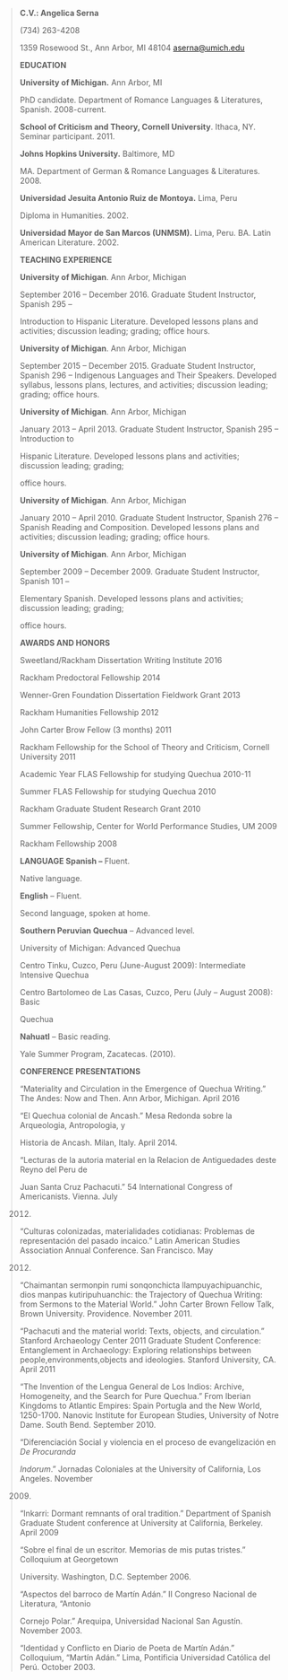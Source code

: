 > **C.V.: Angelica Serna**
>
> \(734) 263-4208
>
> 1359 Rosewood St., Ann Arbor, MI 48104 <aserna@umich.edu>
>
> **EDUCATION**
>
> **University of Michigan.** Ann Arbor, MI
>
> PhD candidate. Department of Romance Languages & Literatures, Spanish.
> 2008-current.
>
> **School of Criticism and Theory, Cornell University**. Ithaca, NY.
> Seminar participant. 2011.
>
> **Johns Hopkins University.** Baltimore, MD
>
> MA. Department of German & Romance Languages & Literatures. 2008.
>
> **Universidad Jesuita Antonio Ruiz de Montoya.** Lima, Peru
>
> Diploma in Humanities. 2002.
>
> **Universidad Mayor de San Marcos (UNMSM).** Lima, Peru. BA. Latin
> American Literature. 2002.
>
> **TEACHING EXPERIENCE**
>
> **University of Michigan**. Ann Arbor, Michigan
>
> September 2016 – December 2016. Graduate Student Instructor, Spanish
> 295 –
>
> Introduction to Hispanic Literature. Developed lessons plans and
> activities; discussion leading; grading; office hours.
>
> **University of Michigan**. Ann Arbor, Michigan
>
> September 2015 – December 2015. Graduate Student Instructor, Spanish
> 296 – Indigenous Languages and Their Speakers. Developed syllabus,
> lessons plans, lectures, and activities; discussion leading; grading;
> office hours.
>
> **University of Michigan**. Ann Arbor, Michigan
>
> January 2013 – April 2013. Graduate Student Instructor, Spanish 295 –
> Introduction to
>
> Hispanic Literature. Developed lessons plans and activities;
> discussion leading; grading;
>
> office hours.
>
> **University of Michigan**. Ann Arbor, Michigan
>
> January 2010 – April 2010. Graduate Student Instructor, Spanish 276 –
> Spanish Reading and Composition. Developed lessons plans and
> activities; discussion leading; grading; office hours.
>
> **University of Michigan**. Ann Arbor, Michigan
>
> September 2009 – December 2009. Graduate Student Instructor, Spanish
> 101 –
>
> Elementary Spanish. Developed lessons plans and activities; discussion
> leading; grading;
>
> office hours.
>
> **AWARDS AND HONORS**
>
> Sweetland/Rackham Dissertation Writing Institute 2016
>
> Rackham Predoctoral Fellowship 2014
>
> Wenner-Gren Foundation Dissertation Fieldwork Grant 2013
>
> Rackham Humanities Fellowship 2012
>
> John Carter Brow Fellow (3 months) 2011
>
> Rackham Fellowship for the School of Theory and Criticism, Cornell
> University 2011
>
> Academic Year FLAS Fellowship for studying Quechua 2010-11
>
> Summer FLAS Fellowship for studying Quechua 2010
>
> Rackham Graduate Student Research Grant 2010
>
> Summer Fellowship, Center for World Performance Studies, UM 2009
>
> Rackham Fellowship 2008
>
> **LANGUAGE Spanish –** Fluent.
>
> Native language.
>
> **English** – Fluent.
>
> Second language, spoken at home.
>
> **Southern Peruvian Quechua** – Advanced level.
>
> University of Michigan: Advanced Quechua
>
> Centro Tinku, Cuzco, Peru (June-August 2009): Intermediate Intensive
> Quechua
>
> Centro Bartolomeo de Las Casas, Cuzco, Peru (July – August 2008):
> Basic
>
> Quechua
>
> **Nahuatl** – Basic reading.
>
> Yale Summer Program, Zacatecas. (2010).
>
> **CONFERENCE PRESENTATIONS**
>
> “Materiality and Circulation in the Emergence of Quechua Writing.” The
> Andes: Now and Then. Ann Arbor, Michigan. April 2016
>
> “El Quechua colonial de Ancash.” Mesa Redonda sobre la Arqueologia,
> Antropologia, y
>
> Historia de Ancash. Milan, Italy. April 2014.
>
> “Lecturas de la autoria material en la Relacion de Antiguedades deste
> Reyno del Peru de
>
> Juan Santa Cruz Pachacuti.” 54 International Congress of Americanists.
> Vienna. July
>
> 2012.
>
> “Culturas colonizadas, materialidades cotidianas: Problemas de
> representación del pasado incaico.” Latin American Studies Association
> Annual Conference. San Francisco. May
>
> 2012.
>
> “Chaimantan sermonpin rumi sonqonchicta llampuyachipuanchic, dios
> manpas kutiripuhuanchic: the Trajectory of Quechua Writing: from
> Sermons to the Material World.” John Carter Brown Fellow Talk, Brown
> University. Providence. November 2011.
>
> “Pachacuti and the material world: Texts, objects, and circulation.”
> Stanford Archaeology Center 2011 Graduate Student Conference:
> Entanglement in Archaeology: Exploring relationships between
> people,environments,objects and ideologies. Stanford University, CA.
> April 2011
>
> “The Invention of the Lengua General de Los Indios: Archive,
> Homogeneity, and the Search for Pure Quechua.” From Iberian Kingdoms
> to Atlantic Empires: Spain Portugla and the New World, 1250-1700.
> Nanovic Institute for European Studies, University of Notre Dame.
> South Bend. September 2010.
>
> “Diferenciación Social y violencia en el proceso de evangelización en
> *De Procuranda*
>
> *Indorum*.” Jornadas Coloniales at the University of California, Los
> Angeles. November
>
> 2009.
>
> “Inkarri: Dormant remnants of oral tradition.” Department of Spanish
> Graduate Student conference at University at California, Berkeley.
> April 2009
>
> “Sobre el final de un escritor. Memorias de mis putas tristes.”
> Colloquium at Georgetown
>
> University. Washington, D.C. September 2006.
>
> “Aspectos del barroco de Martín Adán.” II Congreso Nacional de
> Literatura, “Antonio
>
> Cornejo Polar.” Arequipa, Universidad Nacional San Agustín. November
> 2003.
>
> “Identidad y Conflicto en Diario de Poeta de Martín Adán.” Colloquium,
> “Martín Adán.” Lima, Pontificia Universidad Católica del Perú. October
> 2003.

